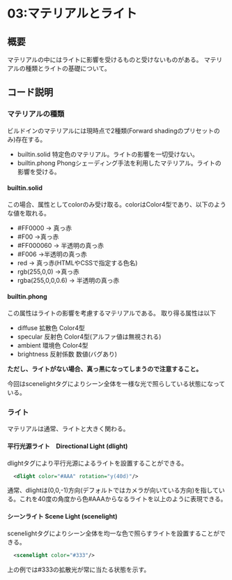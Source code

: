 # 03:マテリアルとライト
## 概要

マテリアルの中にはライトに影響を受けるものと受けないものがある。
マテリアルの種類とライトの基礎について。

## コード説明

### マテリアルの種類

ビルドインのマテリアルには現時点で2種類(Forward shadingのプリセットのみ)存在する。

* builtin.solid  特定色のマテリアル。ライトの影響を一切受けない。
* builtin.phong  Phongシェーディング手法を利用したマテリアル。ライトの影響を受ける。

#### builtin.solid

この場合、属性としてcolorのみ受け取る。colorはColor4型であり、以下のような値を取れる。

* #FF0000 → 真っ赤
* #F00 →真っ赤
* #FF000060 → 半透明の真っ赤
* #F006 →半透明の真っ赤
* red → 真っ赤(HTMLやCSSで指定する色名)
* rgb(255,0,0) →真っ赤
* rgba(255,0,0,0.6) → 半透明の真っ赤

#### builtin.phong

この属性はライトの影響を考慮するマテリアルである。
取り得る属性は以下

* diffuse 拡散色 Color4型
* specular 反射色 Color4型(アルファ値は無視される)
* ambient 環境色 Color4型
* brightness 反射係数 数値(バグあり)

**ただし、ライトがない場合、真っ黒になってしまうので注意すること。**

今回はscenelightタグによりシーン全体を一様な光で照らしている状態になっている。

### ライト

マテリアルは通常、ライトと大きく関わる。

#### 平行光源ライト　Directional Light (dlight)

dlightタグにより平行光源によるライトを設置することができる。

```xml
  <dlight color="#AAA" rotation="y(40d)"/>
```

通常、dlightは(0,0,-1)方向(デフォルトではカメラが向いている方向)を指している。これを40度の角度から色#AAAからなるライトを以上のように表現できる。

#### シーンライト Scene Light (scenelight)

scenelightタグによりシーン全体を均一な色で照らすライトを設置することができる。

```xml
  <scenelight color="#333"/>
```

上の例では#333の拡散光が常に当たる状態を示す。
